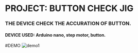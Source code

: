# PROJECT: BUTTON CHECK JIG
### THE DEVICE CHECK THE ACCURATION OF BUTTON.
#### DEVICE USED: Arduino nano, step motor, button.
#DEMO
![demo1](https://github.com/user-attachments/assets/72018ec6-2606-4d05-98e0-2089f2d81970)
